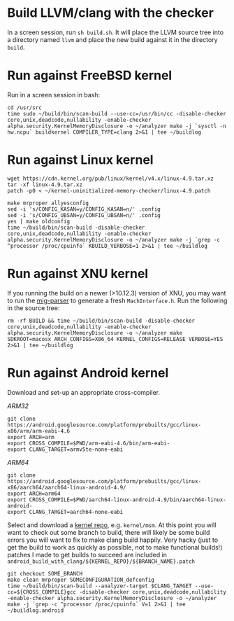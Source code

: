 # Build LLVM/clang with the checker

In a screen session, run `sh build.sh`. It will place the LLVM source tree into a directory named `llvm` and place the new build against it in the directory `build`.

# Run against FreeBSD kernel

Run in a screen session in bash:

    cd /usr/src
    time sudo ~/build/bin/scan-build --use-cc=/usr/bin/cc -disable-checker core,unix,deadcode,nullability -enable-checker alpha.security.KernelMemoryDisclosure -o ~/analyzer make -j `sysctl -n hw.ncpu` buildkernel COMPILER_TYPE=clang 2>&1 | tee ~/buildlog

# Run against Linux kernel

    wget https://cdn.kernel.org/pub/linux/kernel/v4.x/linux-4.9.tar.xz
    tar -xf linux-4.9.tar.xz
    patch -p0 < ~/kernel-uninitialized-memory-checker/linux-4.9.patch

    make mrproper allyesconfig
    sed -i 's/CONFIG_KASAN=y/CONFIG_KASAN=n/' .config
    sed -i 's/CONFIG_UBSAN=y/CONFIG_UBSAN=n/' .config
    yes | make oldconfig
    time ~/build/bin/scan-build -disable-checker core,unix,deadcode,nullability -enable-checker alpha.security.KernelMemoryDisclosure -o ~/analyzer make -j `grep -c ^processor /proc/cpuinfo` KBUILD_VERBOSE=1 2>&1 | tee ~/buildlog

# Run against XNU kernel

If you running the build on a newer (>10.12.3) version of XNU, you may want to run the [mig-parser](https://github.com/vlad902/mig-parser) to generate a fresh `MachInterface.h`. Run the following in the source tree:

    rm -rf BUILD && time ~/build/bin/scan-build -disable-checker core,unix,deadcode,nullability -enable-checker alpha.security.KernelMemoryDisclosure -o ~/analyzer make SDKROOT=macosx ARCH_CONFIGS=X86_64 KERNEL_CONFIGS=RELEASE VERBOSE=YES 2>&1 | tee ~/buildlog

# Run against Android kernel

Download and set-up an appropriate cross-compiler.

*ARM32*

    git clone https://android.googlesource.com/platform/prebuilts/gcc/linux-x86/arm/arm-eabi-4.6
    export ARCH=arm
    export CROSS_COMPILE=$PWD/arm-eabi-4.6/bin/arm-eabi-
    export CLANG_TARGET=armv5te-none-eabi

*ARM64*

    git clone https://android.googlesource.com/platform/prebuilts/gcc/linux-x86/aarch64/aarch64-linux-android-4.9/
    export ARCH=arm64
    export CROSS_COMPILE=$PWD/aarch64-linux-android-4.9/bin/aarch64-linux-android-
    export CLANG_TARGET=aarch64-none-eabi

Select and download a [kernel repo](https://source.android.com/source/building-kernels.html), e.g. `kernel/msm`.  At this point you will want to check out some branch to build, there will likely be some build errors you will want to fix to make clang build happily. Very hacky (just to get the build to work as quickly as possible, not to make functional builds!) patches I made to get builds to succeed are included in `android_build_with_clang/${KERNEL_REPO}/${BRANCH_NAME}.patch`

    git checkout SOME_BRANCH
    make clean mrproper SOMECONFIGURATION_defconfig
    time ~/build/bin/scan-build --analyzer-target $CLANG_TARGET --use-cc=${CROSS_COMPILE}gcc -disable-checker core,unix,deadcode,nullability -enable-checker alpha.security.KernelMemoryDisclosure -o ~/analyzer make -j `grep -c ^processor /proc/cpuinfo` V=1 2>&1 | tee ~/buildlog.android
